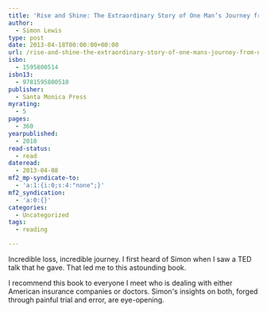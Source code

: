 ```yaml
---
title: 'Rise and Shine: The Extraordinary Story of One Man’s Journey from Near Death to Full Recovery'
author:
  - Simon Lewis
type: post
date: 2013-04-18T00:00:00+00:00
url: /rise-and-shine-the-extraordinary-story-of-one-mans-journey-from-near-death-to-full-recovery/
isbn:
  - 1595800514
isbn13:
  - 9781595800510
publisher:
  - Santa Monica Press
myrating:
  - 5
pages:
  - 360
yearpublished:
  - 2010
read-status:
  - read
dateread:
  - 2013-04-08
mf2_mp-syndicate-to:
  - 'a:1:{i:0;s:4:"none";}'
mf2_syndication:
  - 'a:0:{}'
categories:
  - Uncategorized
tags:
  - reading

---
```

Incredible loss, incredible journey. I first heard of Simon when I saw a TED talk that he gave. That led me to this astounding book.

I recommend this book to everyone I meet who is dealing with either American insurance companies or doctors. Simon's insights on both, forged through painful trial and error, are eye-opening.